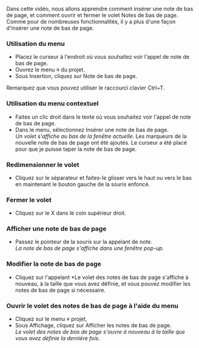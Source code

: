 ﻿---
titre :  Note de bas de page et renvois - Intro (1A.3)
---
Dans cette vidéo, nous allons apprendre comment insérer une note de bas de page, et comment ouvrir et fermer le volet Notes de bas de page. Comme pour de nombreuses fonctionnalités, il y a plus d'une façon d'insérer une note de bas de page. 
### Utilisation du menu
- Placez le curseur à l'endroit où vous souhaitez voir l'appel de note de bas de page. 
- Ouvrez le menu ≡ du projet. 
- Sous Insertion, cliquez sur Note de bas de page.
 
Remarquez que vous pouvez utiliser le raccourci clavier Ctrl+T.

### Utilisation du menu contextuel
- Faites un clic droit dans le texte où vous souhaitez voir l'appel de note de bas de page. 
- Dans le menu, sélectionnez Insérer une note de bas de page.   
*Un volet s'affiche au bas de la fenêtre actuelle*. 
Les marqueurs de la nouvelle note de bas de page ont été ajoutés. 
Le curseur a été placé pour que je puisse taper la note de bas de page. 
### Redimensionner le volet
- Cliquez sur le séparateur et faites-le glisser vers le haut ou vers le bas en maintenant le bouton gauche de la souris enfoncé. 
### Fermer le volet
- Cliquez sur le X dans le coin supérieur droit.
### Afficher une note de bas de page
- Passez le pointeur de la souris sur la appelant de note.  
*La note de bas de page s'affiche dans une fenêtre pop-up.* 
### Modifier la note de bas de page
- Cliquez sur l'appelant
*Le volet des notes de bas de page s'affiche à nouveau, à la taille que vous avez définie, et vous pouvez modifier les notes de bas de page si nécessaire.
### Ouvrir le volet des notes de bas de page à l'aide du menu
- Cliquez sur le menu ≡ projet, 
- Sous Affichage, cliquez sur Afficher les notes de bas de page.   
*Le volet des notes de bas de page s'ouvre à nouveau à la taille que vous avez définie la dernière fois*. 


